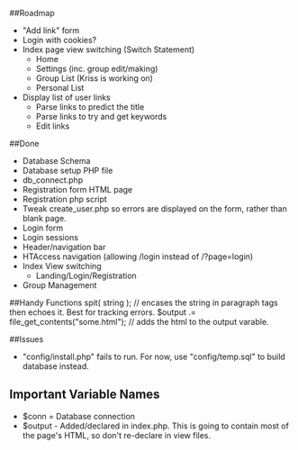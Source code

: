 ##Roadmap
- "Add link" form
- Login with cookies?
- Index page view switching (Switch Statement)
	- Home
	- Settings (inc. group edit/making)
	- Group List (Kriss is working on)
	- Personal List
- Display list of user links
	- Parse links to predict the title
	- Parse links to try and get keywords
	- Edit links


##Done
- Database Schema
- Database setup PHP file
- db_connect.php
- Registration form HTML page 
- Registration php script
- Tweak create_user.php so errors are displayed on the form, rather than blank page.
- Login form
- Login sessions
- Header/navigation bar
- HTAccess navigation (allowing /login instead of /?page=login)
- Index View switching
	- Landing/Login/Registration
- Group Management

##Handy Functions
spit( string ); // encases the string in paragraph tags then echoes it. Best for tracking errors.
$output .= file_get_contents("some.html"); // adds the html to the output varable.

##Issues
- "config/install.php" fails to run. For now, use "config/temp.sql" to build database instead.

## Important Variable Names
- $conn = Database connection
- $output - Added/declared in index.php. This is going to contain most of the page's HTML, so don't re-declare in view files.

